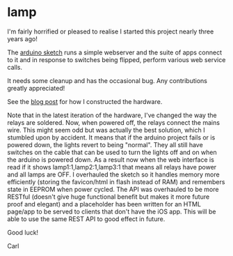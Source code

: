 # lamp

I'm fairly horrified or pleased to realise I started this project nearly three years ago!

The [arduino sketch](https://github.com/carlos4242/lamp/blob/master/sketch_feb1st2015/sketch_feb1st2015.ino) runs a simple webserver and the suite of apps connect to it and in response to
switches being flipped, perform various web service calls.

It needs some cleanup and has the occasional bug.  Any contributions greatly appreciated!

See the [blog post](https://petosoft.wordpress.com/2015/05/03/homebrew-lights-in-my-flat-controlled-by-arduino-and-apple-watch/) for how I constructed the hardware.

Note that in the latest iteration of the hardware, I've changed the way the relays are soldered.  Now, when powered off, the relays connect the mains wire.  This might seem odd but was actually the best solution, which I stumbled upon by accident.  It means that if the arduino project fails or is powered down, the lights revert to being "normal".  They all still have switches on the cable that can be used to turn the lights off and on when the arduino is powered down.  As a result now when the web interface is read if it shows lamp1:1,lamp2:1,lamp3:1 that means all relays have power and all lamps are OFF.
I overhauled the sketch so it handles memory more efficiently (storing the favicon/html in flash instead of RAM) and remembers state in EEPROM when power cycled.  The API was overhauled to be more RESTful (doesn't give huge functional benefit but makes it more future proof and elegant) and a placeholder has been written for an HTML page/app to be served to clients that don't have the iOS app.  This will be able to use the same REST API to good effect in future.

Good luck!

Carl
